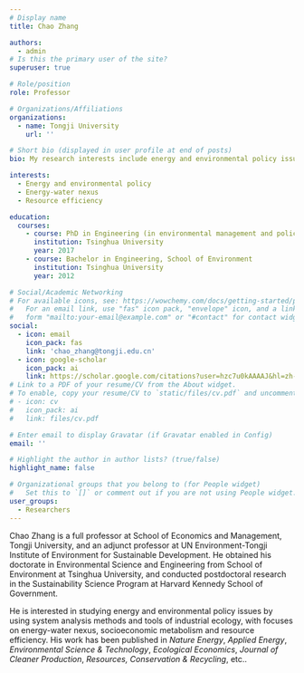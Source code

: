 ```yaml
---
# Display name
title: Chao Zhang

authors:
  - admin
# Is this the primary user of the site?
superuser: true

# Role/position
role: Professor

# Organizations/Affiliations
organizations:
  - name: Tongji University
    url: ''

# Short bio (displayed in user profile at end of posts)
bio: My research interests include energy and environmental policy issues by using system analysis methods and tools of industrial ecology, with focuses on energy-water nexus, socioeconomic metabolism and resource efficiency.

interests:
  - Energy and environmental policy
  - Energy-water nexus
  - Resource efficiency

education:
  courses:
    - course: PhD in Engineering (in environmental management and policy), School of Environment
      institution: Tsinghua University
      year: 2017
    - course: Bachelor in Engineering, School of Environment
      institution: Tsinghua University
      year: 2012

# Social/Academic Networking
# For available icons, see: https://wowchemy.com/docs/getting-started/page-builder/#icons
#   For an email link, use "fas" icon pack, "envelope" icon, and a link in the
#   form "mailto:your-email@example.com" or "#contact" for contact widget.
social:
  - icon: email
    icon_pack: fas
    link: 'chao_zhang@tongji.edu.cn'
  - icon: google-scholar
    icon_pack: ai
    link: https://scholar.google.com/citations?user=hzc7u0kAAAAJ&hl=zh-CN
# Link to a PDF of your resume/CV from the About widget.
# To enable, copy your resume/CV to `static/files/cv.pdf` and uncomment the lines below.
# - icon: cv
#   icon_pack: ai
#   link: files/cv.pdf

# Enter email to display Gravatar (if Gravatar enabled in Config)
email: ''

# Highlight the author in author lists? (true/false)
highlight_name: false

# Organizational groups that you belong to (for People widget)
#   Set this to `[]` or comment out if you are not using People widget.
user_groups:
  - Researchers
---
```


Chao Zhang is a full professor at School of Economics and Management, Tongji University, and an adjunct professor at UN Environment-Tongji Institute of Environment for Sustainable Development. He obtained his doctorate in Environmental Science and Engineering from School of Environment at Tsinghua University, and conducted postdoctoral research in the Sustainability Science Program at Harvard Kennedy School of Government.

He is interested in studying energy and environmental policy issues by using system analysis methods and tools of industrial ecology, with focuses on energy-water nexus, socioeconomic metabolism and resource efficiency. His work has been published in *Nature Energy*, *Applied Energy*, *Environmental Science & Technology*, *Ecological Economics*, *Journal of Cleaner Production*, *Resources, Conservation & Recycling*, etc..

